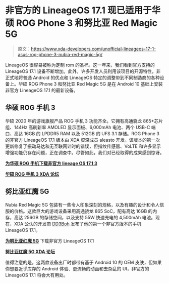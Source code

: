 # 非官方的 LineageOS 17.1 现已适用于华硕 ROG Phone 3 和努比亚 Red Magic 5G

> 原文：<https://www.xda-developers.com/unofficial-lineageos-17-1-asus-rog-phone-3-nubia-red-magic-5g/>

LineageOS 很容易被称为定制 rom 的圣杯。这一年来，我们看到官方支持的 LineageOS 17.1 设备不断增加。此外，许多开发人员利用该项目的开源特性，非正式地将普通 Android 的优点和 LineageOS 特定的调整带到不同制造商的各种设备上。华硕 ROG Phone 3 和努比亚 Red Magic 5G 是在 Android 10 基础上安装非官方 LineageOS 17.1 的最新设备。

## 华硕 ROG 手机 3

华硕 2020 年的游戏旗舰产品 ROG 手机 3 功能齐全。它拥有高通骁龙 865+芯片组、144Hz 高刷新率 AMOLED 显示面板、6,000mAh 电池、两个 USB-C 端口、高达 16GB 的 LPDDR5 RAM 以及 512GB 的 UFS 3.1 存储。ROG Phone 3 的非官方 LineageOS 17.1 版本由 XDA 资深成员 aleasto 开发。该版本的第一次更新修复了振动马达和无互联网计时的错误，但指纹传感器、VoLTE 和许多显示增强功能仍存在问题，正在调查中。尽管如此，我们对已经取得的成果感到惊讶。

**[为华硕 ROG 手机下载非官方 lineage OS 17.1 3](https://forum.xda-developers.com/t/rom-unofficial-i003-obiwan-lineageos-17-1.4198421/)**

**[华硕 ROG 手机 3 XDA 论坛](https://forum.xda-developers.com/c/asus-rog-phone-3.11025/)**

## 努比亚红魔 5G

Nubia Red Magic 5G 包装有一些令人印象深刻的规格，以及有趣的设计和令人信服的价格。这款巨大的游戏设备采用高通骁龙 865 SoC，配有高达 16GB 的内存，高达 256GB 的存储空间，以及支持 55W 快速充电的 4,500mAh 电池。现在，XDA 公认的开发商 [DD3Boh](https://forum.xda-developers.com/m/dd3boh.8078618/) 发布了他的第一个非官方版本的手机 LineageOS 17.1。

**[为努比亚红魔 5G](https://forum.xda-developers.com/t/unofficial-ten-lineage-17-1-for-nx659j.4192351/)** 下载非官方 LineageOS 17.1

**[努比亚红魔 5G XDA 论坛](https://forum.xda-developers.com/c/nubia-red-magic-5g.10235/)**

值得注意的是，这两款设备出厂时都带有基于 Android 10 的 OEM 皮肤，但如果你想要近乎库存的 Android 体验、更流畅的动画和去杂乱的 UI，非官方的 LineageOS 17.1 将会大有用处。